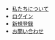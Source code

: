 - [私たちについて](/about)
- [ログイン](/login)
- [新規登録](/register)
- [お問い合わせ](https://massumifukuda.work/wp/contact)